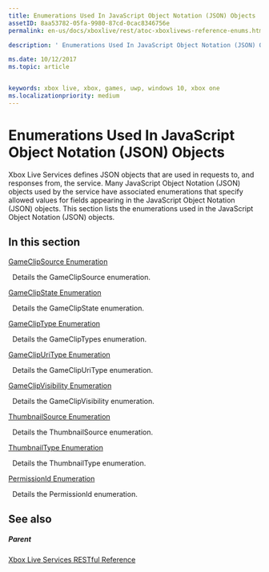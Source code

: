 ```yaml
---
title: Enumerations Used In JavaScript Object Notation (JSON) Objects
assetID: 8aa53782-05fa-9980-87cd-0cac8346756e
permalink: en-us/docs/xboxlive/rest/atoc-xboxlivews-reference-enums.html

description: ' Enumerations Used In JavaScript Object Notation (JSON) Objects'

ms.date: 10/12/2017
ms.topic: article


keywords: xbox live, xbox, games, uwp, windows 10, xbox one
ms.localizationpriority: medium
---
```



# Enumerations Used In JavaScript Object Notation (JSON) Objects
 
Xbox Live Services defines JSON objects that are used in requests to, and responses from, the service. Many JavaScript Object Notation (JSON) objects used by the service have associated enumerations that specify allowed values for fields appearing in the JavaScript Object Notation (JSON) objects. This section lists the enumerations used in the JavaScript Object Notation (JSON) objects. 
 
<a id="ID4EJB"></a>

 
## In this section

[GameClipSource Enumeration](gvr-enum-gameclipsource.md)

&nbsp;&nbsp;Details the GameClipSource enumeration. 

[GameClipState Enumeration](gvr-enum-gameclipstate.md)

&nbsp;&nbsp;Details the GameClipState enumeration. 

[GameClipType Enumeration](gvr-enum-gamecliptypes.md)

&nbsp;&nbsp;Details the GameClipTypes enumeration. 

[GameClipUriType Enumeration](gvr-enum-gameclipuritype.md)

&nbsp;&nbsp;Details the GameClipUriType enumeration. 

[GameClipVisibility Enumeration](gvr-enum-gameclipvisibility.md)

&nbsp;&nbsp;Details the GameClipVisibility enumeration. 

[ThumbnailSource Enumeration](gvr-enum-thumbnailsource.md)

&nbsp;&nbsp;Details the ThumbnailSource enumeration. 

[ThumbnailType Enumeration](gvr-enum-thumbnailtype.md)

&nbsp;&nbsp;Details the ThumbnailType enumeration. 

[PermissionId Enumeration](privacy-enum-permissionid.md)

&nbsp;&nbsp;Details the PermissionId enumeration. 
 
<a id="ID4EGC"></a>

 
## See also
 
<a id="ID4EIC"></a>

 
##### Parent 

[Xbox Live Services RESTful Reference](../atoc-xboxlivews-reference.md)

   